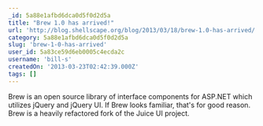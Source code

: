 ```yaml
---
_id: 5a88e1afbd6dca0d5f0d2d5a
title: "Brew 1.0 has arrived!"
url: 'http://blog.shellscape.org/blog/2013/03/18/brew-1.0-has-arrived/'
category: 5a88e1afbd6dca0d5f0d2d5a
slug: 'brew-1-0-has-arrived'
user_id: 5a83ce59d6eb0005c4ecda2c
username: 'bill-s'
createdOn: '2013-03-23T02:42:39.000Z'
tags: []
---
```


Brew is an open source library of interface components for ASP.NET which utilizes jQuery and jQuery UI. If Brew looks familiar, that's for good reason. Brew is a heavily refactored fork of the Juice UI project.
